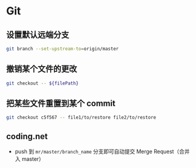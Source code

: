 # Git

## 设置默认远端分支

```sh
git branch --set-upstream-to=origin/master
```

## 撤销某个文件的更改

```sh
git checkout -- ${filePath}
```

## 把某些文件重置到某个 commit

```sh
git checkout c5f567 -- file1/to/restore file2/to/restore
```

## coding.net

- push 到 `mr/master/branch_name` 分支即可自动提交 Merge Request（合并入 master）
